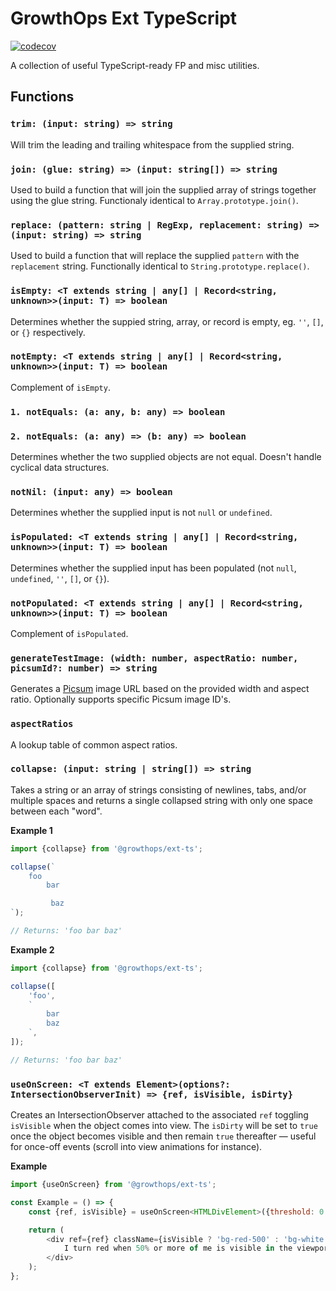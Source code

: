 # GrowthOps Ext TypeScript

[![codecov](https://codecov.io/gh/growthops-digital/ext-ts/branch/main/graph/badge.svg?token=vtv61Ll4j1)](https://codecov.io/gh/growthops-digital/ext-ts)

A collection of useful TypeScript-ready FP and misc utilities.

## Functions

### `trim: (input: string) => string`

Will trim the leading and trailing whitespace from the supplied string.

### `join: (glue: string) => (input: string[]) => string`

Used to build a function that will join the supplied array of strings together using the glue string. Functionaly identical to `Array.prototype.join()`.

### `replace: (pattern: string | RegExp, replacement: string) => (input: string) => string`

Used to build a function that will replace the supplied `pattern` with the `replacement` string. Functionally identical to `String.prototype.replace()`.

### `isEmpty: <T extends string | any[] | Record<string, unknown>>(input: T) => boolean`

Determines whether the suppied string, array, or record is empty, eg. `''`, `[]`, or `{}` respectively.

### `notEmpty: <T extends string | any[] | Record<string, unknown>>(input: T) => boolean`

Complement of `isEmpty`.

### `1. notEquals: (a: any, b: any) => boolean`
### `2. notEquals: (a: any) => (b: any) => boolean`

Determines whether the two supplied objects are not equal. Doesn't handle cyclical data structures.

### `notNil: (input: any) => boolean`

Determines whether the supplied input is not `null` or `undefined`.

### `isPopulated: <T extends string | any[] | Record<string, unknown>>(input: T) => boolean`

Determines whether the supplied input has been populated (not `null`, `undefined`, `''`, `[]`, or `{}`).

### `notPopulated: <T extends string | any[] | Record<string, unknown>>(input: T) => boolean`

Complement of `isPopulated`.

### `generateTestImage: (width: number, aspectRatio: number, picsumId?: number) => string`

Generates a [Picsum](https://picsum.photos/) image URL based on the provided width and aspect ratio. Optionally supports specific Picsum image ID's.

### `aspectRatios`

A lookup table of common aspect ratios.

### `collapse: (input: string | string[]) => string`

Takes a string or an array of strings consisting of newlines, tabs, and/or multiple spaces and returns a single collapsed string with only one space between each "word".

**Example 1**
```js
import {collapse} from '@growthops/ext-ts';

collapse(`
	foo
		bar

	     baz
`);

// Returns: 'foo bar baz'
```

**Example 2**
```js
import {collapse} from '@growthops/ext-ts';

collapse([
	'foo',
	`
		bar
		baz
	`,
]);

// Returns: 'foo bar baz'
```

### `useOnScreen: <T extends Element>(options?: IntersectionObserverInit) => {ref, isVisible, isDirty}`

Creates an IntersectionObserver attached to the associated `ref` toggling `isVisible` when the object comes into view. The `isDirty` will be set to `true` once the object becomes visible and then remain `true` thereafter — useful for once-off events (scroll into view animations for instance).

**Example**
```js
import {useOnScreen} from '@growthops/ext-ts';

const Example = () => {
	const {ref, isVisible} = useOnScreen<HTMLDivElement>({threshold: 0.5});

	return (
		<div ref={ref} className={isVisible ? 'bg-red-500' : 'bg-white'}>
			I turn red when 50% or more of me is visible in the viewport.
		</div>
	);
};
```

